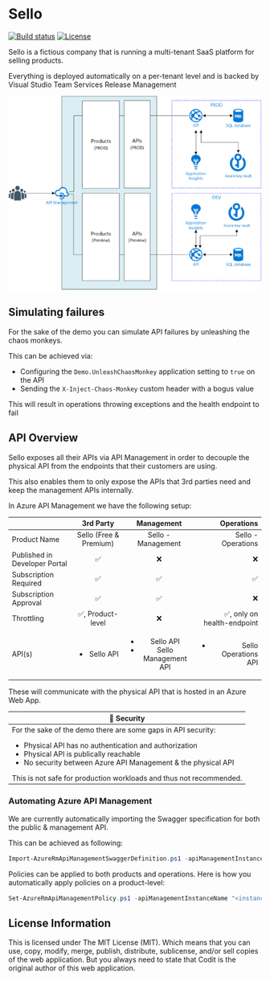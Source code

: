 # Sello

[![Build status](https://ci.appveyor.com/api/projects/status/7s8flv5ebqh6j3vv?svg=true)](https://ci.appveyor.com/project/tomkerkhove/sello-bmhc3) [![License](https://img.shields.io/github/license/mashape/apistatus.svg)](https://github.com/tomkerkhove/sello/blob/master/LICENSE)

Sello is a fictious company that is running a multi-tenant SaaS platform for selling products.

Everything is deployed automatically on a per-tenant level and is backed by Visual Studio Team Services Release Management

![Scenario](./docs/scenario.png)

## Simulating failures
For the sake of the demo you can simulate API failures by unleashing the chaos monkeys.

This can be achieved via:
- Configuring the `Demo.UnleashChaosMonkey` application setting to `true` on the API
- Sending the `X-Inject-Chaos-Monkey` custom header with a bogus value

This will result in operations throwing exceptions and the health endpoint to fail

## API Overview
Sello exposes all their APIs via API Management in order to decouple the physical API from the endpoints that their customers are using.

This also enables them to only expose the APIs that 3rd parties need and keep the management APIs internally.

In Azure API Management we have the following setup:

|                             |**3rd Party**                     |**Management**                                          |**Operations**                             |
|:----------------------------|:--------------------------------:|:------------------------------------------------------:|------------------------------------------:|
|Product Name                 |Sello (Free & Premium)            |Sello - Management                                      |Sello - Operations                         |
|Published in Developer Portal|:white_check_mark:                |:x:                                                     |:x:                                        |
|Subscription Required        |:white_check_mark:                |:white_check_mark:                                      |:white_check_mark:                         |
|Subscription Approval        |:white_check_mark:                |:white_check_mark:                                      |:x:                                        |
|Throttling                   |:white_check_mark:, Product-level |:x:                                                     |:white_check_mark:, only on health-endpoint|
|API(s)                       |<ul><li>Sello API</li></ul>       |<ul><li>Sello API</li><li>Sello Management API</li></ul>|<ul><li>Sello Operations API</li></ul>     |

These will communicate with the physical API that is hosted in an Azure Web App.

|:rotating_light: **Security**                                                                        |
|-----------------------------------------------------------------------------------------------------|
| For the sake of the demo there are some gaps in API security:<ul><li>Physical API has no authentication and authorization</li><li>Physical API is publically reachable</li><li>No security between Azure API Management & the physical API</li></ul>This is not safe for production workloads and thus not recommended.|

### Automating Azure API Management
We are currently automatically importing the Swagger specification for both the public & management API.

This can be achieved as following:
```PowerShell
Import-AzureRmApiManagementSwaggerDefinition.ps1 -apiManagementInstanceName "<instance-name>" -resourceGroupName "<resource-group-name>" -swaggerDefinitionPath "<swagger-definition-path>" -apiId "<api-management-api-id>" -apiUrlSuffix "<logical-api-suffix>" -apiUrl "<url-physical-api>" -apiDefaultName "<default-api-name-in-swagger-definition>" -apiName "<desired-logical-api-name>"
```

Policies can be applied to both products and operations.
Here is how you automatically apply policies on a product-level:
```PowerShell
Set-AzureRmApiManagementPolicy.ps1 -apiManagementInstanceName "<instance-name>" -resourceGroupName "<resource-group-name>" -policyDefinitionPath "<policy-definition-path>" -policyType "product" -productId "<api-management-product-id>"
```

## License Information
This is licensed under The MIT License (MIT). Which means that you can use, copy, modify, merge, publish, distribute, sublicense, and/or sell copies of the web application. But you always need to state that Codit is the original author of this web application.